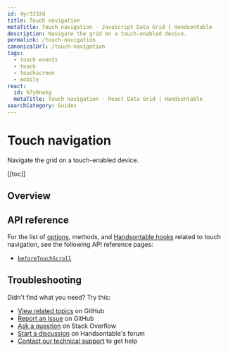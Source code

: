 ```yaml
---
id: 4yr3332d
title: Touch navigation
metaTitle: Touch navigation - JavaScript Data Grid | Handsontable
description: Navigate the grid on a touch-enabled device.
permalink: /touch-navigation
canonicalUrl: /touch-navigation
tags:
  - touch events
  - touch
  - touchscreen
  - mobile
react:
  id: h7y0nakg
  metaTitle: Touch navigation - React Data Grid | Handsontable
searchCategory: Guides
---
```


# Touch navigation

Navigate the grid on a touch-enabled device.

[[toc]]

## Overview

## API reference

For the list of [options](@/guides/getting-started/configuration-options.md), methods, and [Handsontable hooks](@/guides/getting-started/events-and-hooks.md)
related to touch navigation, see the following API reference pages:

- [`beforeTouchScroll`](@/api/hooks.md#beforetouchscroll)

## Troubleshooting

Didn't find what you need? Try this:

- [View related topics](https://github.com/handsontable/handsontable/labels/Mobile) on GitHub
- [Report an issue](https://github.com/handsontable/handsontable/issues/new/choose) on GitHub
- [Ask a question](https://stackoverflow.com/questions/tagged/handsontable) on Stack Overflow
- [Start a discussion](https://forum.handsontable.com/c/getting-help/questions) on Handsontable's forum
- [Contact our technical support](https://handsontable.com/contact?category=technical_support) to get help
